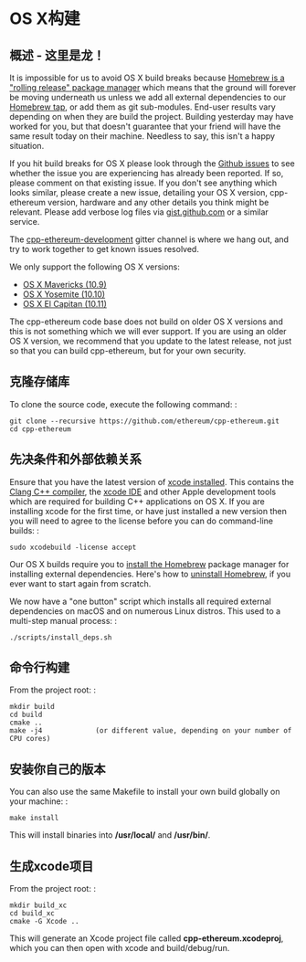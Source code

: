 # OS X构建

## 概述 - 这里是龙！

It is impossible for us to avoid OS X build breaks because [Homebrew is a "rolling release" package manager](https://github.com/ethereum/webthree-umbrella/issues/118) which means that the ground will forever be moving underneath us unless we add all external dependencies to our [Homebrew tap](http://github.com/ethereum/homebrew-ethereum), or add them as git sub-modules. End-user results vary depending on when they are build the project. Building yesterday may have worked for you, but that doesn't guarantee that your friend will have the same result today on their machine. Needless to say, this isn't a happy situation.

If you hit build breaks for OS X please look through the [Github issues](https://github.com/ethereum/cpp-ethereum/issues) to see whether the issue you are experiencing has already been reported. If so, please comment on that existing issue. If you don't see anything which looks similar, please create a new issue, detailing your OS X version, cpp-ethereum version, hardware and any other details you think might be relevant. Please add verbose log files via [gist.github.com](http://gist.github.com) or a similar service.

The [cpp-ethereum-development](https://gitter.im/ethereum/cpp-ethereum-development) gitter channel is where we hang out, and try to work together to get known issues resolved.

We only support the following OS X versions:

- [OS X Mavericks (10.9)](https://en.wikipedia.org/wiki/OS_X_Mavericks)
- [OS X Yosemite (10.10)](https://en.wikipedia.org/wiki/OS_X_Yosemite)
- [OS X El Capitan (10.11)](https://en.wikipedia.org/wiki/OS_X_El_Capitan)

The cpp-ethereum code base does not build on older OS X versions and this is not something which we will ever support. If you are using an older OS X version, we recommend that you update to the latest release, not just so that you can build cpp-ethereum, but for your own security.

## 克隆存储库

To clone the source code, execute the following command: :

    git clone --recursive https://github.com/ethereum/cpp-ethereum.git
    cd cpp-ethereum

## 先决条件和外部依赖关系

Ensure that you have the latest version of [xcode
installed](https://developer.apple.com/xcode/download/). This contains
the [Clang C++ compiler](https://en.wikipedia.org/wiki/Clang), the
[xcode IDE](https://en.wikipedia.org/wiki/Xcode) and other Apple
development tools which are required for building C++ applications on OS
X. If you are installing xcode for the first time, or have just
installed a new version then you will need to agree to the license
before you can do command-line builds: :

    sudo xcodebuild -license accept

Our OS X builds require you to [install the Homebrew](http://brew.sh)
package manager for installing external dependencies. Here's how to
[uninstall
Homebrew](https://github.com/Homebrew/homebrew/blob/master/share/doc/homebrew/FAQ.md#how-do-i-uninstall-homebrew),
if you ever want to start again from scratch.

We now have a "one button" script which installs all required external dependencies on macOS and on numerous Linux distros. This used to a multi-step manual process: :

    ./scripts/install_deps.sh

## 命令行构建

From the project root: :

    mkdir build
    cd build
    cmake ..
    make -j4             (or different value, depending on your number of CPU cores)

## 安装你自己的版本

You can also use the same Makefile to install your own build globally on
your machine: :

    make install

This will install binaries into **/usr/local/** and **/usr/bin/**.

## 生成xcode项目

From the project root: :

    mkdir build_xc
    cd build_xc
    cmake -G Xcode ..

This will generate an Xcode project file called
**cpp-ethereum.xcodeproj**, which you can then open with xcode and
build/debug/run.
